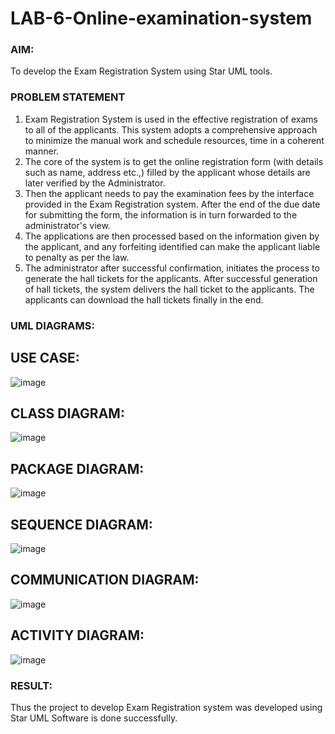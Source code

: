 # LAB-6-Online-examination-system
### AIM:
To develop the Exam Registration System using Star UML tools.
### PROBLEM STATEMENT
1. Exam Registration System is used in the effective registration of exams to all of the
applicants. This system adopts a comprehensive approach to minimize the manual work and
schedule resources, time in a coherent manner.
2. The core of the system is to get the online registration form (with details such as name,
address etc.,) filled by the applicant whose details are later verified by the Administrator.
3. Then the applicant needs to pay the examination fees by the interface provided in the
Exam Registration system. After the end of the due date for submitting the form, the
information is in turn forwarded to the administrator's view.
4. The applications are then processed based on the information given by the applicant,
and any forfeiting identified can make the applicant liable to penalty as per the law.
5. The administrator after successful confirmation, initiates the process to generate the
hall tickets for the applicants. After successful generation of hall tickets, the system delivers
the hall ticket to the applicants. The applicants can download the hall tickets finally in the end.
### UML DIAGRAMS:
## USE CASE:
![image](https://github.com/user-attachments/assets/74f8034b-5afd-43ed-b488-6f27abdfe18d)
## CLASS DIAGRAM:
![image](https://github.com/user-attachments/assets/6152f762-3765-4799-8454-6345fabe9025)
## PACKAGE DIAGRAM:
![image](https://github.com/user-attachments/assets/caddba40-e4a2-41d6-b40f-643c33a7f73d)
## SEQUENCE DIAGRAM:
![image](https://github.com/user-attachments/assets/351cfcb5-06e7-43bf-8270-17acef373978)
## COMMUNICATION DIAGRAM:
![image](https://github.com/user-attachments/assets/70d4217b-5064-471b-86e3-ce61fd403d28)
## ACTIVITY DIAGRAM:
![image](https://github.com/user-attachments/assets/5dce6f79-bf58-4ec7-a1df-5db2ef633734)



### RESULT:
Thus the project to develop Exam Registration system was developed using Star UML
Software is done successfully.
